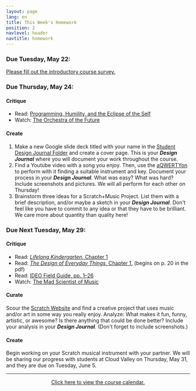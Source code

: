 ```yaml
---
layout: page
lang: en
title: This Week's Homework
position: 2
navlevel: header
navtitle: homework
---
```

### Due Tuesday, May 22:
[Please fill out the introductory course survey.](https://goo.gl/forms/Hc11i0FycFeF6Dbt1)

### Due Thursday, May 24:
#### Critique
* Read: [Programming, Humility, and the Eclipse of the Self](https://drive.google.com/file/d/1T3XMAZ_k5On9gF6o8m2KSqIBtCMLx80_/view?usp=sharing)
* Watch: [The Orchestra of the Future](https://www.ted.com/talks/ge_wang_the_diy_orchestra_of_the_future)

#### Create
1. Make a new Google slide deck titled with your name in the [Student Design Journal Folder](https://drive.google.com/drive/folders/1GS1H-5JEHPHAe8OgHM3DpHbzuXnvfvWx?usp=sharing) and create a cover page. This is your ***Design Journal*** where you will document your work throughout the course.
2. Find a Youtube video with a song you enjoy. Then, use the [aQWERTYon](https://apps.musedlab.org/aqwertyon/) to perform with it finding a suitable instrument and key. Document your process in your ***Design Journal***. What was easy? What was hard? Include screenshots and pictures. We will all perform for each other on Thursday!
3. Brainstorm three ideas for a Scratch+Music Project. List them with a brief description, and/or maybe a sketch in your ***Design Journal***. Don't feel like you have to commit to any idea or that they have to be brilliant. We care more about quantity than quality here!

### Due Next Tuesday, May 29:
#### Critique
* Read: [*Lifelong Kindergarten*, Chapter 1](https://drive.google.com/open?id=1T3XMAZ_k5On9gF6o8m2KSqIBtCMLx80_)
* Read: [*The Design of Everyday Things*, Chapter 1](https://drive.google.com/open?id=1RUOBMvSxUY9QhSlO4MmMfIESz_LbzKaH), (begins on p. 20 in the pdf)
* Read: [IDEO Field Guide, pp. 1–26](https://drive.google.com/open?id=1sRnx_Wmyi7MgkJY4VkEiR-4W_DHxqtRS)
* Watch: [The Mad Scientist of Music](https://www.ted.com/talks/mark_applebaum_the_mad_scientist_of_music)

#### Curate
Scour the [Scratch Website](https://scratch.mit.edu) and find a creative project that uses music and/or art in some way you really enjoy. Analyze: What makes it fun, funny, artistic, or awesome? Is there anything that could be done better? Include your analysis in your ***Design Journal***. (Don't forget to include screenshots.)

#### Create
Begin working on your Scratch musical instrument with your partner. We will be sharing our progress with students at Cloud Valley on Thursday, May 31, and they are due on Tuesday, June 5.

***
<center><a href='https://docs.google.com/spreadsheets/d/1VG1K4f6eRtQaxqVSOX7DTNqgoiA7TVCsjpQANqhlb4s/edit?usp=sharing' target="_blank">Click here to view the course calendar.</a></center>
